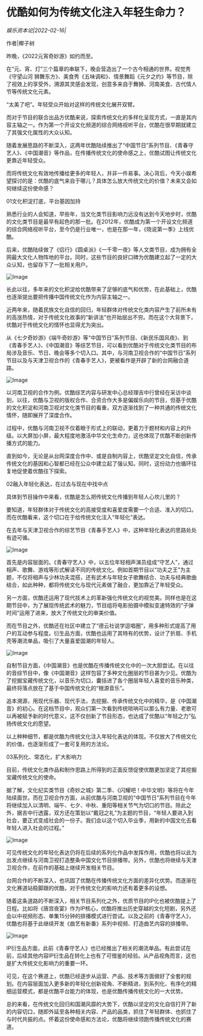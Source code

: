 # 优酷如何为传统文化注入年轻生命力？

*娱乐资本论|2022-02-16|*

作者|椰子树

昨晚，《2022元宵奇妙游》如约而至。

在“元、宵、灯”三个篇章的串联下，晚会营造出了一个古今相通的世界。视觉秀《守望山河 狮舞东方》、美食秀《五味调和》、情景舞蹈《元夕之约》等节目，除了视效上的享受外，溯源其灵感会发现，创意多来自于舞狮、河南美食、古代情人节等传统文化元素。

“太美了吧”。年轻受众开始对这样的传统文化展开双臂。

而对于节目的联合出品方优酷来说，探索传统文化的多样化呈现方式，一直是其内容主轴之一。作为第一个开设文化频道的综合网络视听平台，优酷在很早期就建立了其强文化属性的大众认知。

随着发展思路的不断深入，这两年优酷陆续推出了“中国节日”系列节目、《青春守艺人》、《中国潮音》等作品，在传播传统文化的使命感之上，优酷试图让传统文化更靠近年轻受众。

而将传统文化有效地传播给更多的年轻人，并非一件易事。决心背后，今天小娱希望探讨的是：优酷的底气来自于哪儿？具体怎么放大传统文化的价值？未来又会如何继续这份使命感？

01文化积淀打底，平台基因加持

熟悉行业的人会知道，早些年，当文化类节目影响力远没有达到今天地步时，优酷的文化类节目是最早有起色的那一批。在2012年，优酷成为第一个开设文化频道的综合网络视听平台，至今仍是行业唯一，也是在那一年，《晓说第一季》上线优酷。

后来，优酷陆续做了《侣行》《圆桌派》《一千零一夜》等人文类节目，成为拥有全网最大文化人物阵地的平台。同时，这些节目的良好口碑为优酷建立起了一定的大众认知，也留存下了一批相关用户。

![Image](https://inews.gtimg.com/newsapp_bt/0/14524952250/641)

长此以往，多年来的文化积淀给优酷带来了足够的底气和优势，在此基础上，优酷也逐渐提出要把传播中国传统文化作为内容主轴之一。

近两年来，随着民族文化自信的回归，年轻群体对传统文化类内容产生了前所未有的高涨热情，对于传统文化故事的“新讲法”也开始层出不穷。而在这个大背景下，优酷对于传统文化的情怀也显得尤为突出。

从《七夕奇妙游》《端午奇妙游》等“中国节日”系列节目、《新民乐国风夜》、到《青春手艺人》、《中国潮音》等综艺节目，可以看到优酷对于传统文化类节目的布局涉及音乐、节日、晚会等多个切入口。其中，与河南卫视合作的“中国节日”系列节目以及与天津卫视合作的《青春手艺人》，更被看作是开辟了新的台网融合道路。

![Image](https://inews.gtimg.com/newsapp_bt/0/14524952249/641)

以河南卫视的合作为例。优酷综艺内容与研发中心总经理吉中行曾经在采访中谈到，以往，优酷与卫视的版权合作、合资合作大多是偏娱乐向的节目，但基于优酷的文化积淀和河南卫视对文化类节目的看重，双方逐渐找到了一种共通的传统文化情怀，随即展开了深度合作。

过程中，优酷与河南卫视不仅着眼于形式上的联动，更着力于题材和内容上的升级。以大屏加小屏，最大程度地激活中华文化生命力，这也体现了优酷不断创新传播方式的能力。

直到如今，无论是从台网深度合作中、或是自制内容上，优酷坚定文化自信，传承传统文化的基因和心智都已经在公众中建立起了强认知。同时，这份动力也循环往复地促使着优酷往下探索。

02融入年轻化表达，在过去与现在中找中点

具体到节目操作中来看，优酷是怎么把传统文化传播到年轻人心坎儿里的？

要知道，年轻群体对于传统文化的高接受度和喜爱度需要一个合适、准入的切口。而在优酷看来，这个切口在于给传统文化注入“年轻化”表达。

在去年与天津卫视合作的综艺节目《青春手艺人》中，这种年轻化表达的思路处处有迹可循。

![Image](https://inews.gtimg.com/newsapp_bt/0/14524952254/641)

首先是内容层面的。《青春守艺人》中，以五位年轻相声演员组成“守艺人”，通过相声、歌舞、游戏等形式解读不同的传统文化。例如首期节目以“功夫之王”为主题，不仅将相声与少林功夫混搭，还有武术与年轻女子歌舞结合、功夫与经典歌曲结合，如此种种，都将传统文化与现代元素做了融合，更加靠近了年轻受众。

另一方面，优酷还运用了现代技术上的革新强化传统文化的视觉美。同样也是在这期节目中，为了展现传统武术的魅力，节目组将电影拍摄中模拟变速特效的“子弹时间”运用了进来，放大了传统文化的审美价值。

而在节目之外，优酷还在社区中建立了“德云社说学逗唱圈”，用多种形式提高了用户的互动参与程度。衍生品方面，优酷也运用了其特有的优势，设计了折扇、手机壳等潮流单品，吸引了大量喜爱国潮的年轻人。

![Image](https://inews.gtimg.com/newsapp_bt/0/14524952256/641)

自制节目方面，《中国潮音》也是优酷在传播传统文化中的一次大胆尝试。在以往的音综节目中，像《中国潮音》这样包容了多种文化圈层的节目甚为少见。优酷为了挖掘宝藏传统文化，以音乐为切口，囊括进了各个圈层年轻人喜爱的音乐种类，最终将落点放在了基于中国传统文化的“根源音乐”。

追本溯源，用现代乐器、现代手法，去挖掘、传承传统文化中的精华，是《中国潮音》的初心。在这档节目中，观众们第一次看到传统唢呐可以那么有力量、老歌可以再被赋予新的时代意义，这不仅创新了节目形态，也达成了优酷以“年轻之力”弘扬传统文化的愿望。

以上种种细节，都是优酷为传统文化注入年轻化表达的体现。不仅放大了传统文化的价值，也逐渐形成了一套可复用的方法论。

03系列化、常态化，扩大影响力

目前，传统文化类作品和制作思路上所得到的正面反馈促使优酷更加坚定了其挖掘宝藏传统文化的使命。

据了解，文化纪实类节目《奇妙之城》第二季、《闪耀吧！中华文明》等将在今年陆续面世。而在卫视合作方面，从前优酷与河南卫视的“中国节日”系列节目在今年将继续加入以清明、端午、七夕、中秋、重阳等相关节气为切口的节目。除此之外，据吉中行透露，双方还在策划以“戴冠之礼”为主题的节目，“年轻人要进入到社会，要正式变成社会的一份子。我们会以这个切入毕业季，用新的中国文化去看年轻人进入社会的过程。”

![Image](https://inews.gtimg.com/newsapp_bt/0/14524952255/641)

可见传统文化的年轻化表达仍将在后续的系列化作品中发挥作用，优酷也将以此为出发点继续与河南卫视打造整条中国文化节目排播带。另外，优酷也将继续与天津卫视合作，在前作的基础上继续开发相关节目。

台网合作的不断深入，也巩固了优酷在传播传统文化方面的差异化优势。而逐渐在文化赛道站稳脚跟的优酷，对于传统文化的影响力还有着更多的设想。

随着这条道路的不断深入，相关节目系列化之外，优质节目的IP化也被优酷提上了日程。比如将《唐宫夜宴》作为IP核心，优酷将推出历史穿越的文化短剧，另外还会以中视频形态、单集15分钟的排播模式进行尝试。以及之前的《青春守艺人》，优酷也将基于此继续开发《曲艺有新番》系列中视频、打造曲艺内容的排播带。

![Image](https://inews.gtimg.com/newsapp_bt/0/14524952248/641)

IP衍生品方面，此前《青春守艺人》也已经推出了相关的潮流单品。有此尝试在前，后续其他内容IP衍生品在转化上也有了可借鉴的经验。从产品视角而言，这也是扩大传统文化影响力的重要一环。

可见，在这个赛道上，优酷已经逐步从运营、产品、技术等方面做好了全套的规划。在内容层面加入更多新的年轻化创新视角、不断精进，到系列化、有序化的精细运营模式，都是优酷平台能力的体现，也是优酷传播传统文化的一大优势。

总的来看，在传统文化回归和国潮风靡的大势下，优酷以坚定的文化自信打开了新的内容切口，随即外延至各种相关内容、产品的品类，抓住了年轻群体、也抓住了与时代共振的点。怀着这份使命感和方法论，优酷将继续领跑传播传统文化的赛道。

